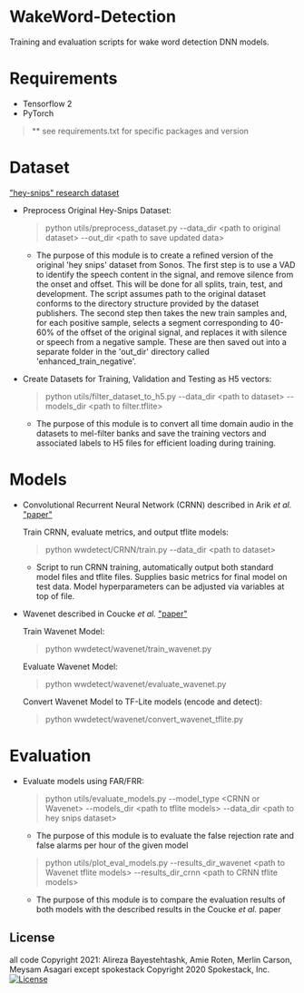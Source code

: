 # WakeWord-Detection
Training and evaluation scripts for wake word detection DNN models.

# Requirements
* Tensorflow 2
* PyTorch

>** see requirements.txt for specific packages and version

# Dataset 
["hey-snips" research dataset](https://github.com/sonos/keyword-spotting-research-datasets) 

- Preprocess Original Hey-Snips Dataset:
  
    > python utils/preprocess_dataset.py --data_dir \<path to original dataset> --out_dir \<path to save updated data>
    
    * The purpose of this module is to create a refined version of the original 'hey snips' dataset from Sonos. The first step is to use a VAD to identify the speech content in the signal, and remove silence from the onset and offset. This will be done for all splits, train, test, and development. The script assumes path to the original dataset conforms to the directory structure provided by the dataset publishers. The second step then takes the new train samples and, for each positive sample, selects a segment corresponding to 40-60% of the offset of the original signal, and replaces it with silence or speech from a negative sample. These are then saved out into a separate folder in the 'out_dir' directory called 'enhanced_train_negative'.
    
- Create Datasets for Training, Validation and Testing as H5 vectors:   
  
    > python utils/filter_dataset_to_h5.py --data_dir \<path to dataset> --models_dir \<path to filter.tflite> 
    
    * The purpose of this module is to convert all time domain audio in the datasets to mel-filter banks and save the training vectors and associated labels to H5    files for efficient loading during training.
    

# Models

- Convolutional Recurrent Neural Network (CRNN) described in  Arik *et al.* ["paper"](https://arxiv.org/abs/1703.05390)

  Train CRNN, evaluate metrics, and output tflite models:
  
    > python wwdetect/CRNN/train.py --data_dir \<path to dataset>
    
    * Script to run CRNN training, automatically output both standard model files and tflite files. Supplies basic metrics for final model on test data. Model hyperparameters can be adjusted via variables at top of file. 

- Wavenet described in Coucke *et al.* ["paper"](https://arxiv.org/abs/1811.07684)
    
  Train Wavenet Model:
  
    > python wwdetect/wavenet/train_wavenet.py
    
   Evaluate Wavenet Model:
  
    > python wwdetect/wavenet/evaluate_wavenet.py
   
   Convert Wavenet Model to TF-Lite models (encode and detect):
  
    > python wwdetect/wavenet/convert_wavenet_tflite.py
   
# Evaluation

 - Evaluate models using FAR/FRR:
  
    > python utils/evaluate_models.py --model_type \<CRNN or Wavenet> --models_dir \<path to tflite models> --data_dir \<path to hey snips dataset> 
    
    * The purpose of this module is to evaluate the false rejection rate and false alarms per hour of the given model
    
    > python utils/plot_eval_models.py --results_dir_wavenet \<path to Wavenet tflite models> --results_dir_crnn \<path to CRNN tflite models>
    
    * The purpose of this module is to compare the evaluation results of both models with the described results in the Coucke *et al.* paper
    
## License
all code Copyright 2021: Alireza Bayestehtashk, Amie Roten, Merlin Carson, Meysam Asagari
except spokestack Copyright 2020 Spokestack, Inc.     
[![License](https://img.shields.io/badge/License-Apache%202.0-blue.svg)](https://opensource.org/licenses/Apache-2.0)
